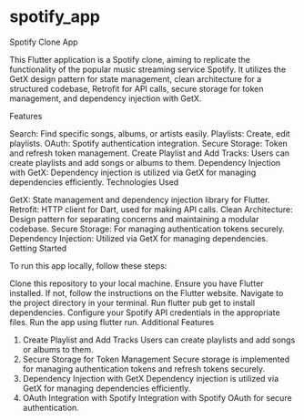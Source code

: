 # spotify_app

Spotify Clone App

This Flutter application is a Spotify clone, aiming to replicate the functionality of the popular music streaming service Spotify. It utilizes the GetX design pattern for state management, clean architecture for a structured codebase, Retrofit for API calls, secure storage for token management, and dependency injection with GetX.

Features

Search: Find specific songs, albums, or artists easily.
Playlists: Create, edit playlists.
OAuth: Spotify authentication integration.
Secure Storage: Token and refresh token management.
Create Playlist and Add Tracks: Users can create playlists and add songs or albums to them.
Dependency Injection with GetX: Dependency injection is utilized via GetX for managing dependencies efficiently.
Technologies Used

GetX: State management and dependency injection library for Flutter.
Retrofit: HTTP client for Dart, used for making API calls.
Clean Architecture: Design pattern for separating concerns and maintaining a modular codebase.
Secure Storage: For managing authentication tokens securely.
Dependency Injection: Utilized via GetX for managing dependencies.
Getting Started

To run this app locally, follow these steps:

Clone this repository to your local machine.
Ensure you have Flutter installed. If not, follow the instructions on the Flutter website.
Navigate to the project directory in your terminal.
Run flutter pub get to install dependencies.
Configure your Spotify API credentials in the appropriate files.
Run the app using flutter run.
Additional Features

1. Create Playlist and Add Tracks
Users can create playlists and add songs or albums to them.
2. Secure Storage for Token Management
Secure storage is implemented for managing authentication tokens and refresh tokens securely.
3. Dependency Injection with GetX
Dependency injection is utilized via GetX for managing dependencies efficiently.
4. OAuth Integration with Spotify
Integration with Spotify OAuth for secure authentication.
